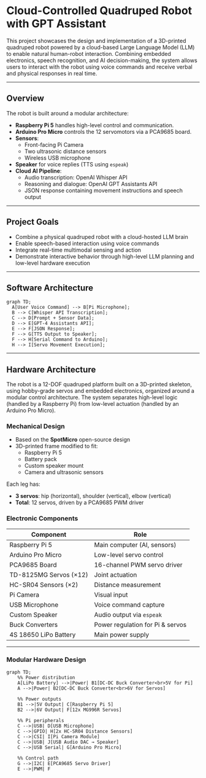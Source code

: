 # Cloud-Controlled Quadruped Robot with GPT Assistant

This project showcases the design and implementation of a 3D-printed quadruped robot powered by a cloud-based Large Language Model (LLM) to enable natural human-robot interaction. Combining embedded electronics, speech recognition, and AI decision-making, the system allows users to interact with the robot using voice commands and receive verbal and physical responses in real time.

---

## Overview

The robot is built around a modular architecture:

- **Raspberry Pi 5** handles high-level control and communication.
- **Arduino Pro Micro** controls the 12 servomotors via a PCA9685 board.
- **Sensors**:
  - Front-facing Pi Camera
  - Two ultrasonic distance sensors
  - Wireless USB microphone
- **Speaker** for voice replies (TTS using `espeak`)
- **Cloud AI Pipeline**:
  - Audio transcription: OpenAI Whisper API
  - Reasoning and dialogue: OpenAI GPT Assistants API
  - JSON response containing movement instructions and speech output

---

## Project Goals

- Combine a physical quadruped robot with a cloud-hosted LLM brain
- Enable speech-based interaction using voice commands
- Integrate real-time multimodal sensing and action
- Demonstrate interactive behavior through high-level LLM planning and low-level hardware execution

---

## Software Architecture

```mermaid
graph TD;
  A[User Voice Command] --> B[Pi Microphone];
  B --> C[Whisper API Transcription];
  C --> D[Prompt + Sensor Data];
  D --> E[GPT-4 Assistants API];
  E --> F[JSON Response];
  F --> G[TTS Output to Speaker];
  F --> H[Serial Command to Arduino];
  H --> I[Servo Movement Execution];
```

---

## Hardware Architecture

The robot is a 12-DOF quadruped platform built on a 3D-printed skeleton, using hobby-grade servos and embedded electronics, organized around a modular control architecture. The system separates high-level logic (handled by a Raspberry Pi) from low-level actuation (handled by an Arduino Pro Micro).

### Mechanical Design

- Based on the **SpotMicro** open-source design
- 3D-printed frame modified to fit:
  - Raspberry Pi 5
  - Battery pack
  - Custom speaker mount
  - Camera and ultrasonic sensors

Each leg has:
- **3 servos**: hip (horizontal), shoulder (vertical), elbow (vertical)
- **Total**: 12 servos, driven by a PCA9685 PWM driver

### Electronic Components

| Component              | Role                             |
|------------------------|----------------------------------|
| Raspberry Pi 5         | Main computer (AI, sensors)      |
| Arduino Pro Micro      | Low-level servo control          |
| PCA9685 Board          | 16-channel PWM servo driver      |
| TD-8125MG Servos (×12) | Joint actuation                  |
| HC-SR04 Sensors (×2)   | Distance measurement             |
| Pi Camera              | Visual input                     |
| USB Microphone         | Voice command capture            |
| Custom Speaker         | Audio output via `espeak`        |
| Buck Converters        | Power regulation for Pi & servos |
| 4S 18650 LiPo Battery  | Main power supply                |

---

### Modular Hardware Design
```mermaid
graph TD;
    %% Power distribution
    A[LiPo Battery] -->|Power| B1[DC-DC Buck Converter<br>5V for Pi]
    A -->|Power| B2[DC-DC Buck Converter<br>6V for Servos]

    %% Power outputs
    B1 -->|5V Output| C[Raspberry Pi 5]
    B2 -->|6V Output| F[12x MG996R Servos]

    %% Pi peripherals
    C -->|USB| D[USB Microphone]
    C -->|GPIO| H[2x HC-SR04 Distance Sensors]
    C -->|CSI| I[Pi Camera Module]
    C -->|USB| J[USB Audio DAC → Speaker]
    C -->|USB Serial| G[Arduino Pro Micro]

    %% Control path
    G -->|I2C| E[PCA9685 Servo Driver]
    E -->|PWM| F



